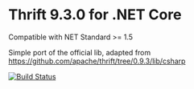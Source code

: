 # Thrift 9.3.0 for .NET Core

Compatible with NET Standard >= 1.5

Simple port of the official lib, adapted from https://github.com/apache/thrift/tree/0.9.3/lib/csharp

[![Build Status](https://travis-ci.org/gboucher90/thrift-netcore.svg?branch=master)](https://travis-ci.org/gboucher90/thrift-netcore)
